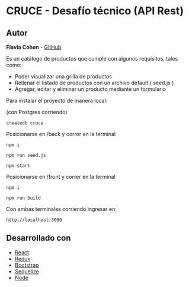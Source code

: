 # CRUCE - Desafío técnico (API Rest)

## Autor

**Flavia Cohen** - [GitHub](https://github.com/FlaviaCohen)

Es un catálogo de productos que cumple con algunos requisitos, tales como:

- Poder visualizar una grilla de productos
- Rellenar el listado de productos con un archivo default ( seed.js )
- Agregar, editar y eliminar un producto mediante un formulario

Para instalar el proyecto de manera local:

(con Postgres corriendo)

```
createdb cruce
```

Posicionarse en /back y correr en la terminal

```
npm i
```

```
npm run seed.js
```

```
npm start
```

Posicionarse en /front y correr en la terminal

```
npm i
```

```
npm run build
```

Con ambas terminales corriendo ingresar en:
```
http://localhost:3000
```
## Desarrollado con

- [React](https://es.reactjs.org/docs/getting-started.html)
- [Redux](https://redux.js.org/introduction/getting-started)
- [Bootstrap](https://getbootstrap.com/docs/4.5/getting-started/introduction)
- [Sequelize](https://sequelize.org)
- [Node](https://nodejs.org/es/docs)
